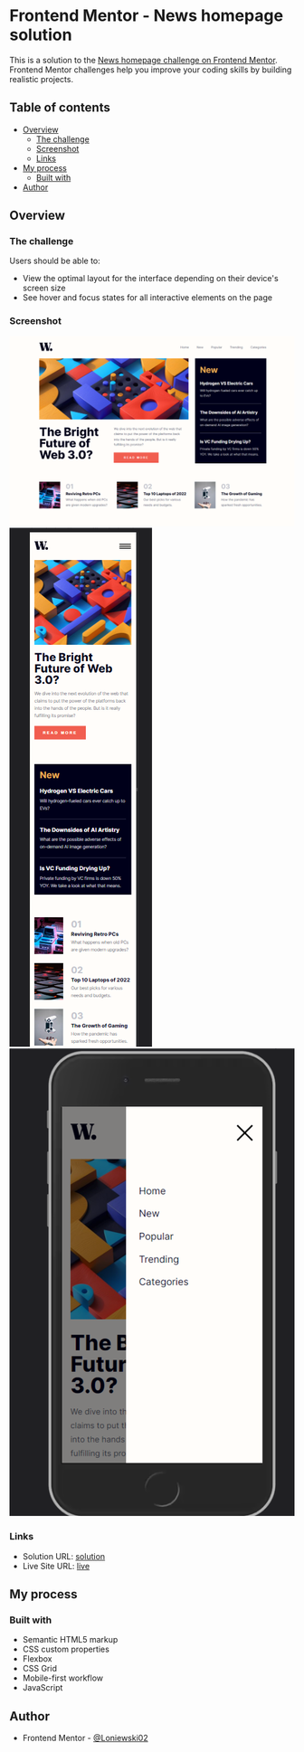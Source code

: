 # Frontend Mentor - News homepage solution

This is a solution to the [News homepage challenge on Frontend Mentor](https://www.frontendmentor.io/challenges/news-homepage-H6SWTa1MFl). Frontend Mentor challenges help you improve your coding skills by building realistic projects. 

## Table of contents

- [Overview](#overview)
  - [The challenge](#the-challenge)
  - [Screenshot](#screenshot)
  - [Links](#links)
- [My process](#my-process)
  - [Built with](#built-with)
- [Author](#author)

## Overview

### The challenge

Users should be able to:

- View the optimal layout for the interface depending on their device's screen size
- See hover and focus states for all interactive elements on the page

### Screenshot

![](./screens/desktop-view.png)
![](./screens/mobile-view.png)
![](./screens/mobile-navView.png)

### Links

- Solution URL: [solution](https://www.frontendmentor.io/solutions/html-sass-js-news-homepage-5AnejCVFdm)
- Live Site URL: [live](https://loniewski02.github.io/FM-NewsHomepage/)

## My process

### Built with

- Semantic HTML5 markup
- CSS custom properties
- Flexbox
- CSS Grid
- Mobile-first workflow
- JavaScript

## Author

- Frontend Mentor - [@Loniewski02](https://www.frontendmentor.io/profile/Loniewski02)
